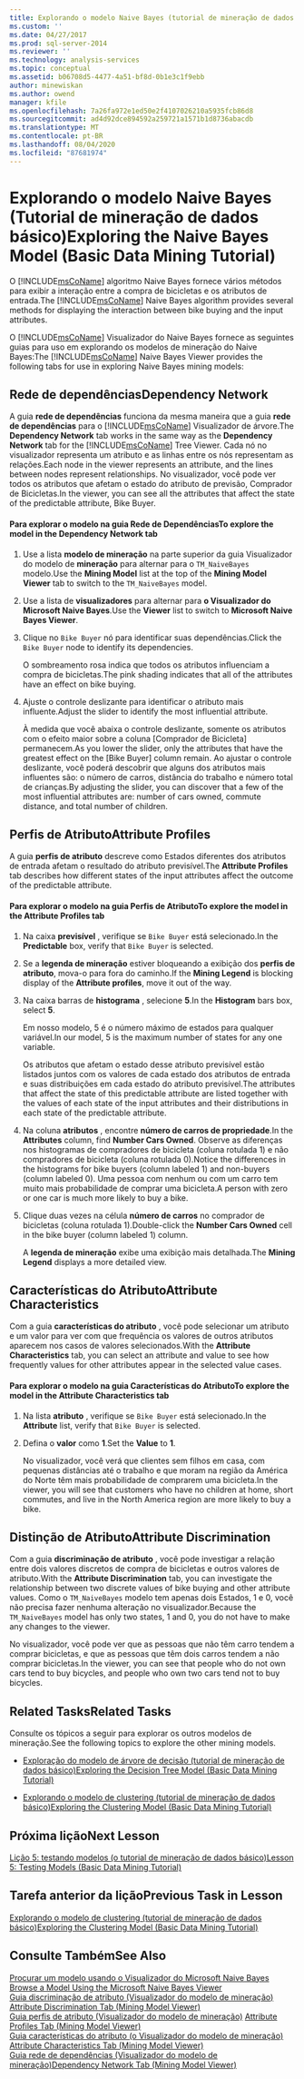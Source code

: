 ```yaml
---
title: Explorando o modelo Naive Bayes (tutorial de mineração de dados básico) | Microsoft Docs
ms.custom: ''
ms.date: 04/27/2017
ms.prod: sql-server-2014
ms.reviewer: ''
ms.technology: analysis-services
ms.topic: conceptual
ms.assetid: b06708d5-4477-4a51-bf8d-0b1e3c1f9ebb
author: minewiskan
ms.author: owend
manager: kfile
ms.openlocfilehash: 7a26fa972e1ed50e2f4107026210a5935fcb86d8
ms.sourcegitcommit: ad4d92dce894592a259721a1571b1d8736abacdb
ms.translationtype: MT
ms.contentlocale: pt-BR
ms.lasthandoff: 08/04/2020
ms.locfileid: "87681974"
---
```

# <a name="exploring-the-naive-bayes-model-basic-data-mining-tutorial"></a><span data-ttu-id="a6910-102">Explorando o modelo Naive Bayes (Tutorial de mineração de dados básico)</span><span class="sxs-lookup"><span data-stu-id="a6910-102">Exploring the Naive Bayes Model (Basic Data Mining Tutorial)</span></span>
  <span data-ttu-id="a6910-103">O [!INCLUDE[msCoName](../includes/msconame-md.md)] algoritmo Naive Bayes fornece vários métodos para exibir a interação entre a compra de bicicletas e os atributos de entrada.</span><span class="sxs-lookup"><span data-stu-id="a6910-103">The [!INCLUDE[msCoName](../includes/msconame-md.md)] Naive Bayes algorithm provides several methods for displaying the interaction between bike buying and the input attributes.</span></span>  
  
 <span data-ttu-id="a6910-104">O [!INCLUDE[msCoName](../includes/msconame-md.md)] Visualizador do Naive Bayes fornece as seguintes guias para uso em explorando os modelos de mineração do Naive Bayes:</span><span class="sxs-lookup"><span data-stu-id="a6910-104">The [!INCLUDE[msCoName](../includes/msconame-md.md)] Naive Bayes Viewer provides the following tabs for use in exploring Naive Bayes mining models:</span></span>  
  
 
  
##  <a name="dependency-network"></a><a name="DependencyNetwork"></a><span data-ttu-id="a6910-105">Rede de dependências</span><span class="sxs-lookup"><span data-stu-id="a6910-105">Dependency Network</span></span>  
 <span data-ttu-id="a6910-106">A guia **rede de dependências** funciona da mesma maneira que a guia **rede de dependências** para o [!INCLUDE[msCoName](../includes/msconame-md.md)] Visualizador de árvore.</span><span class="sxs-lookup"><span data-stu-id="a6910-106">The **Dependency Network** tab works in the same way as the **Dependency Network** tab for the [!INCLUDE[msCoName](../includes/msconame-md.md)] Tree Viewer.</span></span> <span data-ttu-id="a6910-107">Cada nó no visualizador representa um atributo e as linhas entre os nós representam as relações.</span><span class="sxs-lookup"><span data-stu-id="a6910-107">Each node in the viewer represents an attribute, and the lines between nodes represent relationships.</span></span> <span data-ttu-id="a6910-108">No visualizador, você pode ver todos os atributos que afetam o estado do atributo de previsão, Comprador de Bicicletas.</span><span class="sxs-lookup"><span data-stu-id="a6910-108">In the viewer, you can see all the attributes that affect the state of the predictable attribute, Bike Buyer.</span></span>  
  
#### <a name="to-explore-the-model-in-the-dependency-network-tab"></a><span data-ttu-id="a6910-109">Para explorar o modelo na guia Rede de Dependências</span><span class="sxs-lookup"><span data-stu-id="a6910-109">To explore the model in the Dependency Network tab</span></span>  
  
1.  <span data-ttu-id="a6910-110">Use a lista **modelo de mineração** na parte superior da guia Visualizador do modelo de **mineração** para alternar para o `TM_NaiveBayes` modelo.</span><span class="sxs-lookup"><span data-stu-id="a6910-110">Use the **Mining Model** list at the top of the **Mining Model Viewer** tab to switch to the `TM_NaiveBayes` model.</span></span>  
  
2.  <span data-ttu-id="a6910-111">Use a lista de **visualizadores** para alternar para **o Visualizador do Microsoft Naive Bayes**.</span><span class="sxs-lookup"><span data-stu-id="a6910-111">Use the **Viewer** list to switch to **Microsoft Naive Bayes Viewer**.</span></span>  
  
3.  <span data-ttu-id="a6910-112">Clique no `Bike Buyer` nó para identificar suas dependências.</span><span class="sxs-lookup"><span data-stu-id="a6910-112">Click the `Bike Buyer` node to identify its dependencies.</span></span>  
  
     <span data-ttu-id="a6910-113">O sombreamento rosa indica que todos os atributos influenciam a compra de bicicletas.</span><span class="sxs-lookup"><span data-stu-id="a6910-113">The pink shading indicates that all of the attributes have an effect on bike buying.</span></span>  
  
4.  <span data-ttu-id="a6910-114">Ajuste o controle deslizante para identificar o atributo mais influente.</span><span class="sxs-lookup"><span data-stu-id="a6910-114">Adjust the slider to identify the most influential attribute.</span></span>  
  
     <span data-ttu-id="a6910-115">À medida que você abaixa o controle deslizante, somente os atributos com o efeito maior sobre a coluna [Comprador de Bicicleta] permanecem.</span><span class="sxs-lookup"><span data-stu-id="a6910-115">As you lower the slider, only the attributes that have the greatest effect on the [Bike Buyer] column remain.</span></span> <span data-ttu-id="a6910-116">Ao ajustar o controle deslizante, você poderá descobrir que alguns dos atributos mais influentes são: o número de carros, distância do trabalho e número total de crianças.</span><span class="sxs-lookup"><span data-stu-id="a6910-116">By adjusting the slider, you can discover that a few of the most influential attributes are: number of cars owned, commute distance, and total number of children.</span></span>  
 
  
##  <a name="attribute-profiles"></a><a name="AttributeProfiles"></a> <span data-ttu-id="a6910-117">Perfis de Atributo</span><span class="sxs-lookup"><span data-stu-id="a6910-117">Attribute Profiles</span></span>  
 <span data-ttu-id="a6910-118">A guia **perfis de atributo** descreve como Estados diferentes dos atributos de entrada afetam o resultado do atributo previsível.</span><span class="sxs-lookup"><span data-stu-id="a6910-118">The **Attribute Profiles** tab describes how different states of the input attributes affect the outcome of the predictable attribute.</span></span>  
  
#### <a name="to-explore-the-model-in-the-attribute-profiles-tab"></a><span data-ttu-id="a6910-119">Para explorar o modelo na guia Perfis de Atributo</span><span class="sxs-lookup"><span data-stu-id="a6910-119">To explore the model in the Attribute Profiles tab</span></span>  
  
1.  <span data-ttu-id="a6910-120">Na caixa **previsível** , verifique se `Bike Buyer` está selecionado.</span><span class="sxs-lookup"><span data-stu-id="a6910-120">In the **Predictable** box, verify that `Bike Buyer` is selected.</span></span>  
  
2.  <span data-ttu-id="a6910-121">Se a **legenda de mineração** estiver bloqueando a exibição dos **perfis de atributo**, mova-o para fora do caminho.</span><span class="sxs-lookup"><span data-stu-id="a6910-121">If the **Mining Legend** is blocking display of the **Attribute profiles**, move it out of the way.</span></span>  
  
3.  <span data-ttu-id="a6910-122">Na caixa barras de **histograma** , selecione **5**.</span><span class="sxs-lookup"><span data-stu-id="a6910-122">In the **Histogram** bars box, select **5**.</span></span>  
  
     <span data-ttu-id="a6910-123">Em nosso modelo, 5 é o número máximo de estados para qualquer variável.</span><span class="sxs-lookup"><span data-stu-id="a6910-123">In our model, 5 is the maximum number of states for any one variable.</span></span>  
  
     <span data-ttu-id="a6910-124">Os atributos que afetam o estado desse atributo previsível estão listados juntos com os valores de cada estado dos atributos de entrada e suas distribuições em cada estado do atributo previsível.</span><span class="sxs-lookup"><span data-stu-id="a6910-124">The attributes that affect the state of this predictable attribute are listed together with the values of each state of the input attributes and their distributions in each state of the predictable attribute.</span></span>  
  
4.  <span data-ttu-id="a6910-125">Na coluna **atributos** , encontre **número de carros de propriedade**.</span><span class="sxs-lookup"><span data-stu-id="a6910-125">In the **Attributes** column, find **Number Cars Owned**.</span></span>  <span data-ttu-id="a6910-126">Observe as diferenças nos histogramas de compradores de bicicleta (coluna rotulada 1) e não compradores de bicicleta (coluna rotulada 0).</span><span class="sxs-lookup"><span data-stu-id="a6910-126">Notice the differences in the histograms for bike buyers (column labeled 1) and non-buyers (column labeled 0).</span></span> <span data-ttu-id="a6910-127">Uma pessoa com nenhum ou com um carro tem muito mais probabilidade de comprar uma bicicleta.</span><span class="sxs-lookup"><span data-stu-id="a6910-127">A person with zero or one car is much more likely to buy a bike.</span></span>  
  
5.  <span data-ttu-id="a6910-128">Clique duas vezes na célula **número de carros** no comprador de bicicletas (coluna rotulada 1).</span><span class="sxs-lookup"><span data-stu-id="a6910-128">Double-click the **Number Cars Owned** cell in the bike buyer (column labeled 1) column.</span></span>  
  
     <span data-ttu-id="a6910-129">A **legenda de mineração** exibe uma exibição mais detalhada.</span><span class="sxs-lookup"><span data-stu-id="a6910-129">The **Mining Legend** displays a more detailed view.</span></span>  
  
  
##  <a name="attribute-characteristics"></a><a name="AttributeCharacteristics"></a> <span data-ttu-id="a6910-130">Características do Atributo</span><span class="sxs-lookup"><span data-stu-id="a6910-130">Attribute Characteristics</span></span>  
 <span data-ttu-id="a6910-131">Com a guia **características do atributo** , você pode selecionar um atributo e um valor para ver com que frequência os valores de outros atributos aparecem nos casos de valores selecionados.</span><span class="sxs-lookup"><span data-stu-id="a6910-131">With the **Attribute Characteristics** tab, you can select an attribute and value to see how frequently values for other attributes appear in the selected value cases.</span></span>  
  
#### <a name="to-explore-the-model-in-the-attribute-characteristics-tab"></a><span data-ttu-id="a6910-132">Para explorar o modelo na guia Características do Atributo</span><span class="sxs-lookup"><span data-stu-id="a6910-132">To explore the model in the Attribute Characteristics tab</span></span>  
  
1.  <span data-ttu-id="a6910-133">Na lista **atributo** , verifique se `Bike Buyer` está selecionado.</span><span class="sxs-lookup"><span data-stu-id="a6910-133">In the **Attribute** list, verify that `Bike Buyer` is selected.</span></span>  
  
2.  <span data-ttu-id="a6910-134">Defina o **valor** como **1**.</span><span class="sxs-lookup"><span data-stu-id="a6910-134">Set the **Value** to **1**.</span></span>  
  
     <span data-ttu-id="a6910-135">No visualizador, você verá que clientes sem filhos em casa, com pequenas distâncias até o trabalho e que moram na região da América do Norte têm mais probabilidade de comprarem uma bicicleta.</span><span class="sxs-lookup"><span data-stu-id="a6910-135">In the viewer, you will see that customers who have no children at home, short commutes, and live in the North America region are more likely to buy a bike.</span></span>  
  
  
##  <a name="attribute-discrimination"></a><a name="AttributeDiscrimination"></a> <span data-ttu-id="a6910-136">Distinção de Atributo</span><span class="sxs-lookup"><span data-stu-id="a6910-136">Attribute Discrimination</span></span>  
 <span data-ttu-id="a6910-137">Com a guia **discriminação de atributo** , você pode investigar a relação entre dois valores discretos de compra de bicicletas e outros valores de atributo.</span><span class="sxs-lookup"><span data-stu-id="a6910-137">With the **Attribute Discrimination** tab, you can investigate the relationship between two discrete values of bike buying and other attribute values.</span></span> <span data-ttu-id="a6910-138">Como o `TM_NaiveBayes` modelo tem apenas dois Estados, 1 e 0, você não precisa fazer nenhuma alteração no visualizador.</span><span class="sxs-lookup"><span data-stu-id="a6910-138">Because the `TM_NaiveBayes` model has only two states, 1 and 0, you do not have to make any changes to the viewer.</span></span>  
  
 <span data-ttu-id="a6910-139">No visualizador, você pode ver que as pessoas que não têm carro tendem a comprar bicicletas, e que as pessoas que têm dois carros tendem a não comprar bicicletas.</span><span class="sxs-lookup"><span data-stu-id="a6910-139">In the viewer, you can see that people who do not own cars tend to buy bicycles, and people who own two cars tend not to buy bicycles.</span></span>  
  
## <a name="related-tasks"></a><span data-ttu-id="a6910-140">Related Tasks</span><span class="sxs-lookup"><span data-stu-id="a6910-140">Related Tasks</span></span>  
 <span data-ttu-id="a6910-141">Consulte os tópicos a seguir para explorar os outros modelos de mineração.</span><span class="sxs-lookup"><span data-stu-id="a6910-141">See the following topics to explore the other mining models.</span></span>  
  
-   [<span data-ttu-id="a6910-142">Exploração do modelo de árvore de decisão &#40;tutorial de mineração de dados básico&#41;</span><span class="sxs-lookup"><span data-stu-id="a6910-142">Exploring the Decision Tree Model &#40;Basic Data Mining Tutorial&#41;</span></span>](../../2014/tutorials/exploring-the-decision-tree-model-basic-data-mining-tutorial.md)  
  
-   [<span data-ttu-id="a6910-143">Explorando o modelo de clustering &#40;tutorial de mineração de dados básico&#41;</span><span class="sxs-lookup"><span data-stu-id="a6910-143">Exploring the Clustering Model &#40;Basic Data Mining Tutorial&#41;</span></span>](../../2014/tutorials/exploring-the-clustering-model-basic-data-mining-tutorial.md)  
  
## <a name="next-lesson"></a><span data-ttu-id="a6910-144">Próxima lição</span><span class="sxs-lookup"><span data-stu-id="a6910-144">Next Lesson</span></span>  
 [<span data-ttu-id="a6910-145">Lição 5: testando modelos &#40;o tutorial de mineração de dados básico&#41;</span><span class="sxs-lookup"><span data-stu-id="a6910-145">Lesson 5: Testing Models &#40;Basic Data Mining Tutorial&#41;</span></span>](../../2014/tutorials/lesson-5-testing-models-basic-data-mining-tutorial.md)  
  
## <a name="previous-task-in-lesson"></a><span data-ttu-id="a6910-146">Tarefa anterior da lição</span><span class="sxs-lookup"><span data-stu-id="a6910-146">Previous Task in Lesson</span></span>  
 [<span data-ttu-id="a6910-147">Explorando o modelo de clustering &#40;tutorial de mineração de dados básico&#41;</span><span class="sxs-lookup"><span data-stu-id="a6910-147">Exploring the Clustering Model &#40;Basic Data Mining Tutorial&#41;</span></span>](../../2014/tutorials/exploring-the-clustering-model-basic-data-mining-tutorial.md)  
  
## <a name="see-also"></a><span data-ttu-id="a6910-148">Consulte Também</span><span class="sxs-lookup"><span data-stu-id="a6910-148">See Also</span></span>  
 <span data-ttu-id="a6910-149">[Procurar um modelo usando o Visualizador do Microsoft Naive Bayes](../../2014/analysis-services/data-mining/browse-a-model-using-the-microsoft-naive-bayes-viewer.md) </span><span class="sxs-lookup"><span data-stu-id="a6910-149">[Browse a Model Using the Microsoft Naive Bayes Viewer](../../2014/analysis-services/data-mining/browse-a-model-using-the-microsoft-naive-bayes-viewer.md) </span></span>  
 <span data-ttu-id="a6910-150">[Guia discriminação de atributo &#40;Visualizador do modelo de mineração&#41;](../../2014/analysis-services/attribute-discrimination-tab-mining-model-viewer.md) </span><span class="sxs-lookup"><span data-stu-id="a6910-150">[Attribute Discrimination Tab &#40;Mining Model Viewer&#41;](../../2014/analysis-services/attribute-discrimination-tab-mining-model-viewer.md) </span></span>  
 <span data-ttu-id="a6910-151">[Guia perfis de atributo &#40;Visualizador do modelo de mineração&#41;](../../2014/analysis-services/attribute-profiles-tab-mining-model-viewer.md) </span><span class="sxs-lookup"><span data-stu-id="a6910-151">[Attribute Profiles Tab &#40;Mining Model Viewer&#41;](../../2014/analysis-services/attribute-profiles-tab-mining-model-viewer.md) </span></span>  
 <span data-ttu-id="a6910-152">[Guia características do atributo &#40;o Visualizador do modelo de mineração&#41;](../../2014/analysis-services/attribute-characteristics-tab-mining-model-viewer.md) </span><span class="sxs-lookup"><span data-stu-id="a6910-152">[Attribute Characteristics Tab &#40;Mining Model Viewer&#41;](../../2014/analysis-services/attribute-characteristics-tab-mining-model-viewer.md) </span></span>  
 [<span data-ttu-id="a6910-153">Guia rede de dependências &#40;Visualizador do modelo de mineração&#41;</span><span class="sxs-lookup"><span data-stu-id="a6910-153">Dependency Network Tab &#40;Mining Model Viewer&#41;</span></span>](../../2014/analysis-services/dependency-network-tab-mining-model-viewer.md)  
  
  

